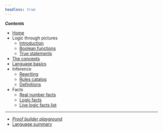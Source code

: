 ```yaml
---
headless: true
---
```


<!-- Links need trailing "/" to make styling of the link
        to the current page to have the intended effect -->

***Contents***

- [Home](/)
- Logic through pictures
  - [Introduction](/logic-pix-intro/)
  - [Boolean functions](/logic-pix-booleans/)
  - [True statements](/logic-pix-truth/)
- [The concepts](/2-prooftoys-logic-concepts/)
- [Language basics](/language-intro/)
- Inference
  - [Rewriting](/inference/)
  - [Rules catalog](/inference-rules/) 
  - [Definitions](/definitions/)
- Facts
  - [Real number facts](/real-number-facts/)
  - [Logic facts](/logical-axioms-and-theorems/)
  - [Live logic facts list](/logic-facts/)

-------------

- [*Proof builder playground*](/proofbuilder/)
- [Language summary](/language-summary/)

